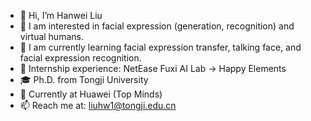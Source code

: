 - 👋 Hi, I’m Hanwei Liu
- 👀 I am interested in facial expression (generation, recognition) and virtual humans.
- 🌱 I am currently learning facial expression transfer, talking face, and facial expression recognition.
- 🧪 Internship experience: NetEase Fuxi AI Lab → Happy Elements
- 🎓 Ph.D. from Tongji University
- 💼 Currently at Huawei (Top Minds)
- 📫 Reach me at: liuhw1@tongji.edu.cn

<!---
liuhw01/liuhw01 is a ✨ special ✨ repository because its `README.md` (this file) appears on your GitHub profile.
You can click the Preview link to take a look at your changes.
--->
